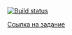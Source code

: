 [![Build status](https://ci.appveyor.com/api/projects/status/5cd7wtjhvpa5v0qa?svg=true)](https://ci.appveyor.com/project/mona52/project-2-2)

[Ссылка на задание ](https://github.com/netology-code/aqa-homeworks/tree/master/selenide#%D0%B4%D0%BE%D0%BC%D0%B0%D1%88%D0%BD%D0%B5%D0%B5-%D0%B7%D0%B0%D0%B4%D0%B0%D0%BD%D0%B8%D0%B5-%D0%BA-%D0%B7%D0%B0%D0%BD%D1%8F%D1%82%D0%B8%D1%8E-22-selenide)
